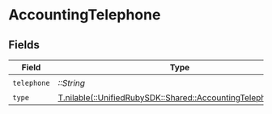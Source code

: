 # AccountingTelephone


## Fields

| Field                                                                                                          | Type                                                                                                           | Required                                                                                                       | Description                                                                                                    |
| -------------------------------------------------------------------------------------------------------------- | -------------------------------------------------------------------------------------------------------------- | -------------------------------------------------------------------------------------------------------------- | -------------------------------------------------------------------------------------------------------------- |
| `telephone`                                                                                                    | *::String*                                                                                                     | :heavy_check_mark:                                                                                             | N/A                                                                                                            |
| `type`                                                                                                         | [T.nilable(::UnifiedRubySDK::Shared::AccountingTelephoneType)](../../models/shared/accountingtelephonetype.md) | :heavy_minus_sign:                                                                                             | N/A                                                                                                            |
